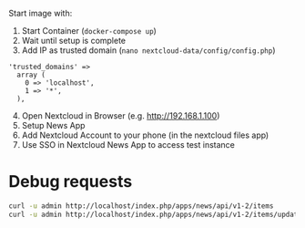 Start image with:

1. Start Container (`docker-compose up`)
2. Wait until setup is complete
3. Add IP as trusted domain (`nano nextcloud-data/config/config.php`)
  ```
  'trusted_domains' =>
    array (
      0 => 'localhost',
      1 => '*',
    ),
  ```
4. Open Nextcloud in Browser (e.g. http://192.168.1.100)
5. Setup News App
6. Add Nextcloud Account to your phone (in the nextcloud files app)
7. Use SSO in Nextcloud News App to access test instance


# Debug requests

```bash
curl -u admin http://localhost/index.php/apps/news/api/v1-2/items
curl -u admin http://localhost/index.php/apps/news/api/v1-2/items/updated?lastModified=1636295405&type=3&id=0 | jq '. | length'
```
